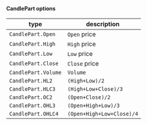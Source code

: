 #### CandlePart options

| type | description
|-- |--
| `CandlePart.Open` | `Open` price
| `CandlePart.High` | `High` price
| `CandlePart.Low` | `Low` price
| `CandlePart.Close` | `Close` price
| `CandlePart.Volume` | `Volume`
| `CandlePart.HL2` | `(High+Low)/2`
| `CandlePart.HLC3` | `(High+Low+Close)/3`
| `CandlePart.OC2` | `(Open+Close)/2`
| `CandlePart.OHL3` | `(Open+High+Low)/3`
| `CandlePart.OHLC4` | `(Open+High+Low+Close)/4`

